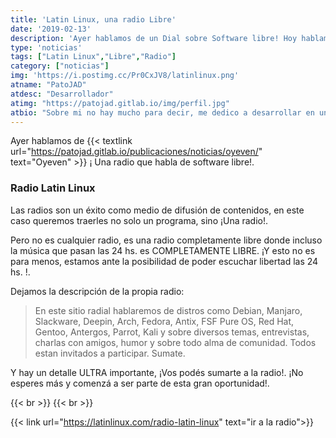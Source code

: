 ```yaml
---
title: 'Latin Linux, una radio Libre'
date: '2019-02-13'
description: 'Ayer hablamos de un Dial sobre Software libre! Hoy hablamos de una Radio Libre'
type: 'noticias'
tags: ["Latin Linux","Libre","Radio"]
category: ["noticias"]
img: 'https://i.postimg.cc/Pr0CxJV8/latinlinux.png'
atname: "PatoJAD"
atdesc: "Desarrollador"
atimg: "https://patojad.gitlab.io/img/perfil.jpg"
atbio: "Sobre mi no hay mucho para decir, me dedico a desarrollar en una empresa de telecomunicaciones, utilizo linux desde el 2012 y hace años que es mi sistema operativo main. Soy una persona que busca crecer profesionalmente sin dejar de divertirse y hacer lo que me gusta. Siempre digo que cuando un proyecto sale es importante agradecer, por lo cual les recomiendo a todos leer la seccion Agreadecimientos en la cual me tome un tiempito para poder agradecer a todos y cada uno de los que hicieron posible todo esto."
---
```


Ayer hablamos de {{< textlink url="https://patojad.gitlab.io/publicaciones/noticias/oyeven/" text="Oyeven" >}} ¡ Una radio que habla de software libre!.

### Radio Latin Linux

Las radios son un éxito como medio de difusión de contenidos, en este caso queremos traerles no solo un programa, sino ¡Una radio!.

Pero no es cualquier radio, es una radio completamente libre donde incluso la música que pasan las 24 hs. es COMPLETAMENTE LIBRE. ¡Y esto no es para menos, estamos ante la posibilidad de poder escuchar libertad las 24 hs. !.

Dejamos la descripción de la propia radio:

>En este sitio radial hablaremos de distros como Debian, Manjaro, Slackware, Deepin, Arch, Fedora, Antix, FSF Pure OS, Red Hat, Gentoo, Antergos, Parrot, Kali y sobre diversos temas, entrevistas, charlas con amigos, humor y sobre todo alma de comunidad.
Todos estan invitados a participar. Sumate.

Y hay un detalle ULTRA importante, ¡Vos podés sumarte a la radio!. ¡No esperes más y comenzá a ser parte de esta gran oportunidad!.

{{< br >}}
{{< br >}}

{{< link url="https://latinlinux.com/radio-latin-linux" text="ir a la radio">}}
